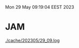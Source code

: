 Mon 29 May 09:19:04 EEST 2023
# JAM
<a href='./cache/202305/29_09.log'>./cache/202305/29_09.log</a>
